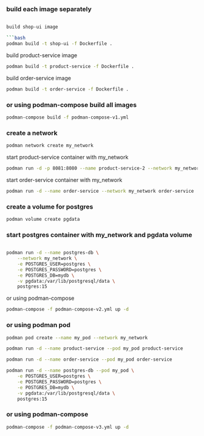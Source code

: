### build each image separately

````bash

build shop-ui image

```bash
podman build -t shop-ui -f Dockerfile .
````

build product-service image

```bash
podman build -t product-service -f Dockerfile .
```

build order-service image

```bash
podman build -t order-service -f Dockerfile .
```

### or using podman-compose build all images

```bash
podman-compose build -f podman-compose-v1.yml
```

### create a network

```bash
podman network create my_network
```

start product-service container with my_network

```bash
podman run -d -p 8081:8080 --name product-service-2 --network my_network localhost/fss/product-service
```

start order-service container with my_network

```bash
podman run -d --name order-service --network my_network order-service
```

### create a volume for postgres

```bash
podman volume create pgdata
```

### start postgres container with my_network and pgdata volume

```bash

podman run -d --name postgres-db \
    --network my_network \
    -e POSTGRES_USER=postgres \
    -e POSTGRES_PASSWORD=postgres \
    -e POSTGRES_DB=mydb \
    -v pgdata:/var/lib/postgresql/data \
    postgres:15

```

or using podman-compose

```bash
podman-compose -f podman-compose-v2.yml up -d
```

### or using podman pod

```bash
podman pod create --name my_pod --network my_network
```

```bash
podman run -d --name product-service --pod my_pod product-service
```

```bash
podman run -d --name order-service --pod my_pod order-service
```

```bash
podman run -d --name postgres-db --pod my_pod \
    -e POSTGRES_USER=postgres \
    -e POSTGRES_PASSWORD=postgres \
    -e POSTGRES_DB=mydb \
    -v pgdata:/var/lib/postgresql/data \
    postgres:15
```

### or using podman-compose

```bash
podman-compose -f podman-compose-v3.yml up -d
```
